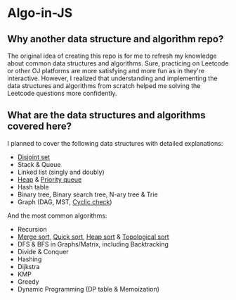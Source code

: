 # Algo-in-JS

## Why another data structure and algorithm repo?

The original idea of creating this repo is for me to refresh my knowledge about common data structures and algorithms. Sure, practicing on Leetcode or other OJ platforms are more satisfying and more fun as in they're interactive. However, I realized that understanding and implementing the data structures and algorithms from scratch helped me solving the Leetcode questions more confidently.

## What are the data structures and algorithms covered here?

I planned to cover the following data structures with detailed explanations:

- [Disjoint set](https://github.com/ccwukong/Algo-in-JS/blob/main/searching/graph/disjointSet.js)
- Stack & Queue
- Linked list (singly and doubly)
- [Heap](https://github.com/ccwukong/Algo-in-JS/blob/main/sorting/heapSort.js) & [Priority queue](https://github.com/ccwukong/Algo-in-JS/blob/main/priorityqueue/priorityQueue.js)
- Hash table
- Binary tree, Binary search tree, N-ary tree & Trie
- Graph (DAG, MST, [Cyclic check](https://github.com/ccwukong/Algo-in-JS/blob/main/searching/graph/hasCycle.js))

And the most common algorithms:

- Recursion
- [Merge sort](https://github.com/ccwukong/Algo-in-JS/blob/main/sorting/heapSort.js), [Quick sort](https://github.com/ccwukong/Algo-in-JS/blob/main/sorting/quickSort.js), [Heap sort](https://github.com/ccwukong/Algo-in-JS/blob/main/sorting/heapSort.js) & [Topological sort](https://github.com/ccwukong/Algo-in-JS/blob/main/sorting/topologicalSort.js)
- DFS & BFS in Graphs/Matrix, including Backtracking
- Divide & Conquer
- Hashing
- Dijkstra
- KMP
- Greedy
- Dynamic Programming (DP table & Memoization)
